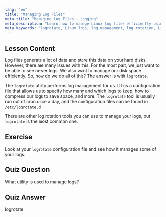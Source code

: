 ```yaml
---
lang: "en"
title: "Managing Log Files"
meta_title: "Managing Log Files - Logging"
meta_description: "Learn how to manage Linux log files efficiently using logrotate. Discover log rotation, compression, and configuration to save disk space. Start learning today!"
meta_keywords: "logrotate, Linux logs, log management, log rotation, Linux tutorial, beginner, guide, disk space"
---
```


## Lesson Content

Log files generate a lot of data and store this data on your hard disks. However, there are many issues with this. For the most part, we just want to be able to see newer logs. We also want to manage our disk space efficiently. So, how do we do all of this? The answer is with `logrotate`.

The `logrotate` utility performs log management for us. It has a configuration file that allows us to specify how many and which logs to keep, how to compress our logs to save space, and more. The `logrotate` tool is usually run out of cron once a day, and the configuration files can be found in `/etc/logrotate.d`.

There are other log rotation tools you can use to manage your logs, but `logrotate` is the most common one.

## Exercise

Look at your `logrotate` configuration file and see how it manages some of your logs.

## Quiz Question

What utility is used to manage logs?

## Quiz Answer

logrotate
